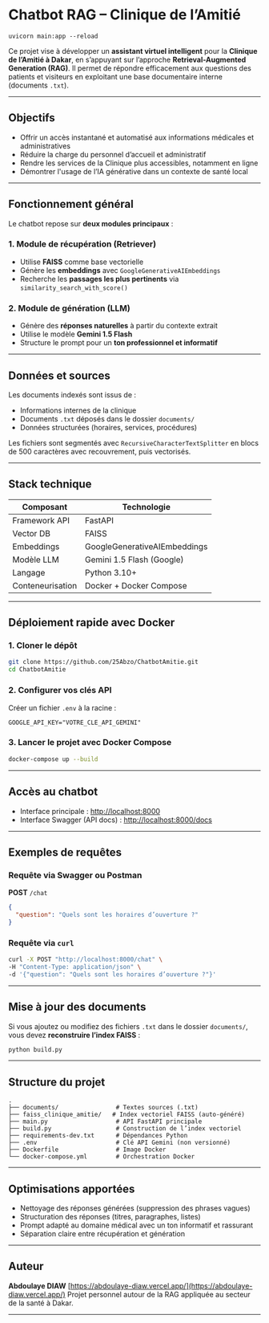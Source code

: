 #  Chatbot RAG – Clinique de l’Amitié

```
uvicorn main:app --reload
```

Ce projet vise à développer un **assistant virtuel intelligent** pour la **Clinique de l’Amitié à Dakar**, en s’appuyant sur l’approche **Retrieval-Augmented Generation (RAG)**. Il permet de répondre efficacement aux questions des patients et visiteurs en exploitant une base documentaire interne (documents `.txt`).

---

##  Objectifs

* Offrir un accès instantané et automatisé aux informations médicales et administratives
* Réduire la charge du personnel d’accueil et administratif
* Rendre les services de la Clinique plus accessibles, notamment en ligne
* Démontrer l'usage de l’IA générative dans un contexte de santé local

---

##  Fonctionnement général

Le chatbot repose sur **deux modules principaux** :

### 1. **Module de récupération (Retriever)**

* Utilise **FAISS** comme base vectorielle
* Génère les **embeddings** avec `GoogleGenerativeAIEmbeddings`
* Recherche les **passages les plus pertinents** via `similarity_search_with_score()`

### 2. **Module de génération (LLM)**

* Génère des **réponses naturelles** à partir du contexte extrait
* Utilise le modèle **Gemini 1.5 Flash**
* Structure le prompt pour un **ton professionnel et informatif**

---

##  Données et sources

Les documents indexés sont issus de :

* Informations internes de la clinique
* Documents `.txt` déposés dans le dossier `documents/`
* Données structurées (horaires, services, procédures)

Les fichiers sont segmentés avec `RecursiveCharacterTextSplitter` en blocs de 500 caractères avec recouvrement, puis vectorisés.

---

##  Stack technique

| Composant        | Technologie                  |
| ---------------- | ---------------------------- |
| Framework API    | FastAPI                      |
| Vector DB        | FAISS                        |
| Embeddings       | GoogleGenerativeAIEmbeddings |
| Modèle LLM       | Gemini 1.5 Flash (Google)    |
| Langage          | Python 3.10+                 |
| Conteneurisation | Docker + Docker Compose      |

---

##  Déploiement rapide avec Docker

### 1. Cloner le dépôt

```bash
git clone https://github.com/25Abzo/ChatbotAmitie.git
cd ChatbotAmitie
```

### 2. Configurer vos clés API

Créer un fichier `.env` à la racine :

```env
GOOGLE_API_KEY="VOTRE_CLE_API_GEMINI"
```

### 3. Lancer le projet avec Docker Compose

```bash
docker-compose up --build
```

---

##  Accès au chatbot

* Interface principale : [http://localhost:8000](http://localhost:8000)
* Interface Swagger (API docs) : [http://localhost:8000/docs](http://localhost:8000/docs)

---

##  Exemples de requêtes

### Requête via Swagger ou Postman

**POST** `/chat`

```json
{
  "question": "Quels sont les horaires d’ouverture ?"
}
```

### Requête via `curl`

```bash
curl -X POST "http://localhost:8000/chat" \
-H "Content-Type: application/json" \
-d '{"question": "Quels sont les horaires d’ouverture ?"}'
```

---

##  Mise à jour des documents

Si vous ajoutez ou modifiez des fichiers `.txt` dans le dossier `documents/`, vous devez **reconstruire l’index FAISS** :

```bash
python build.py
```

---

##  Structure du projet

```
.
├── documents/                # Textes sources (.txt)
├── faiss_clinique_amitie/   # Index vectoriel FAISS (auto-généré)
├── main.py                   # API FastAPI principale
├── build.py                  # Construction de l’index vectoriel
├── requirements-dev.txt      # Dépendances Python
├── .env                      # Clé API Gemini (non versionné)
├── Dockerfile                # Image Docker
└── docker-compose.yml        # Orchestration Docker
```

---

##  Optimisations apportées

* Nettoyage des réponses générées (suppression des phrases vagues)
* Structuration des réponses (titres, paragraphes, listes)
* Prompt adapté au domaine médical avec un ton informatif et rassurant
* Séparation claire entre récupération et génération

---

##  Auteur

**Abdoulaye DIAW**
 [https://abdoulaye-diaw.vercel.app/](https://abdoulaye-diaw.vercel.app/)
 Projet personnel autour de la RAG appliquée au secteur de la santé à Dakar.

---




